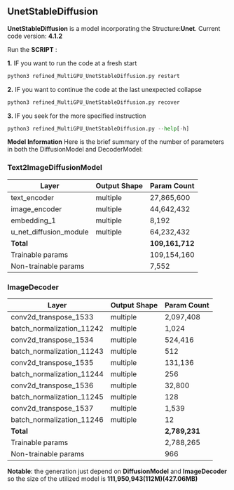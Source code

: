 ## UnetStableDiffusion

**UnetStableDiffusion** is a model incorporating the Structure:**Unet**. Current  code version: **4.1.2**

Run the **SCRIPT** : 

**1.**
IF you want to run the code at a fresh start
```python
python3 refined_MultiGPU_UnetStableDiffusion.py restart
```
**2.**
IF you want to continue the code at the last unexpected collapse
```python
python3 refined_MultiGPU_UnetStableDiffusion.py recover
```
**3.** 
IF you seek for the more specified instruction
```python
python3 refined_MultiGPU_UnetStableDiffusion.py --help[-h]
```

**Model Information**
Here is the brief summary of the number of parameters in both the DiffusionModel and DecoderModel:

### Text2ImageDiffusionModel

| Layer                | Output Shape | Param Count |
|----------------------|--------------|-------------|
| text_encoder         | multiple     | 27,865,600  |
| image_encoder        | multiple     | 44,642,432  |
| embedding_1          | multiple     | 8,192       |
| u_net_diffusion_module | multiple   | 64,232,432  |
| **Total**            |              | **109,161,712** |
| Trainable params     |              | 109,154,160 |
| Non-trainable params |              | 7,552       |

### ImageDecoder

| Layer                | Output Shape | Param Count |
|----------------------|--------------|-------------|
| conv2d_transpose_1533 | multiple   | 2,097,408   |
| batch_normalization_11242 | multiple | 1,024     |
| conv2d_transpose_1534 | multiple   | 524,416     |
| batch_normalization_11243 | multiple | 512       |
| conv2d_transpose_1535 | multiple   | 131,136     |
| batch_normalization_11244 | multiple | 256       |
| conv2d_transpose_1536 | multiple   | 32,800      |
| batch_normalization_11245 | multiple | 128       |
| conv2d_transpose_1537 | multiple   | 1,539       |
| batch_normalization_11246 | multiple | 12        |
| **Total**            |              | **2,789,231** |
| Trainable params     |              | 2,788,265   |
| Non-trainable params |              | 966         |


**Notable**: the generation just depend on **DiffusionModel** and **ImageDecoder** so the size of the utilized model is **111,950,943(112M)(427.06MB)**